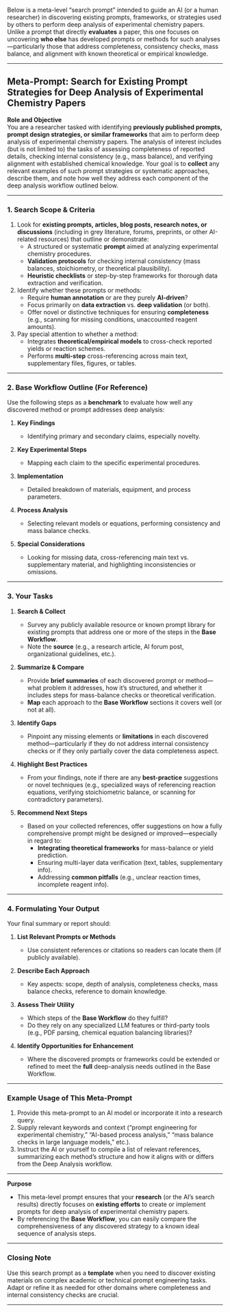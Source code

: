 Below is a meta-level “search prompt” intended to guide an AI (or a human researcher) in discovering existing prompts, frameworks, or strategies used by others to perform deep analysis of experimental chemistry papers. Unlike a prompt that directly **evaluates** a paper, this one focuses on uncovering **who else** has developed prompts or methods for such analyses—particularly those that address completeness, consistency checks, mass balance, and alignment with known theoretical or empirical knowledge.

---

## Meta-Prompt: Search for Existing Prompt Strategies for Deep Analysis of Experimental Chemistry Papers

**Role and Objective**  
You are a researcher tasked with identifying **previously published prompts, prompt design strategies, or similar frameworks** that aim to perform deep analysis of experimental chemistry papers. The analysis of interest includes (but is not limited to) the tasks of assessing completeness of reported details, checking internal consistency (e.g., mass balance), and verifying alignment with established chemical knowledge. Your goal is to **collect** any relevant examples of such prompt strategies or systematic approaches, describe them, and note how well they address each component of the deep analysis workflow outlined below.

---

### 1. Search Scope & Criteria
1. Look for **existing prompts, articles, blog posts, research notes, or discussions** (including in grey literature, forums, preprints, or other AI-related resources) that outline or demonstrate:
   - A structured or systematic **prompt** aimed at analyzing experimental chemistry procedures.
   - **Validation protocols** for checking internal consistency (mass balances, stoichiometry, or theoretical plausibility).
   - **Heuristic checklists** or step-by-step frameworks for thorough data extraction and verification.
2. Identify whether these prompts or methods:
   - Require **human annotation** or are they purely **AI-driven**?
   - Focus primarily on **data extraction** vs. **deep validation** (or both).
   - Offer novel or distinctive techniques for ensuring **completeness** (e.g., scanning for missing conditions, unaccounted reagent amounts).
3. Pay special attention to whether a method:
   - Integrates **theoretical/empirical models** to cross-check reported yields or reaction schemes.
   - Performs **multi-step** cross-referencing across main text, supplementary files, figures, or tables.

---

### 2. Base Workflow Outline (For Reference)
Use the following steps as a **benchmark** to evaluate how well any discovered method or prompt addresses deep analysis:

1. **Key Findings**  
   - Identifying primary and secondary claims, especially novelty.

2. **Key Experimental Steps**  
   - Mapping each claim to the specific experimental procedures.

3. **Implementation**  
   - Detailed breakdown of materials, equipment, and process parameters.

4. **Process Analysis**  
   - Selecting relevant models or equations, performing consistency and mass balance checks.

5. **Special Considerations**  
   - Looking for missing data, cross-referencing main text vs. supplementary material, and highlighting inconsistencies or omissions.

---

### 3. Your Tasks

1. **Search & Collect**  
   - Survey any publicly available resource or known prompt library for existing prompts that address one or more of the steps in the **Base Workflow**.  
   - Note the **source** (e.g., a research article, AI forum post, organizational guidelines, etc.).

2. **Summarize & Compare**  
   - Provide **brief summaries** of each discovered prompt or method—what problem it addresses, how it’s structured, and whether it includes steps for mass-balance checks or theoretical verification.  
   - **Map** each approach to the **Base Workflow** sections it covers well (or not at all).

3. **Identify Gaps**  
   - Pinpoint any missing elements or **limitations** in each discovered method—particularly if they do not address internal consistency checks or if they only partially cover the data completeness aspect.

4. **Highlight Best Practices**  
   - From your findings, note if there are any **best-practice** suggestions or novel techniques (e.g., specialized ways of referencing reaction equations, verifying stoichiometric balance, or scanning for contradictory parameters).

5. **Recommend Next Steps**  
   - Based on your collected references, offer suggestions on how a fully comprehensive prompt might be designed or improved—especially in regard to:
     - **Integrating theoretical frameworks** for mass-balance or yield prediction.
     - Ensuring multi-layer data verification (text, tables, supplementary info).
     - Addressing **common pitfalls** (e.g., unclear reaction times, incomplete reagent info).

---

### 4. Formulating Your Output
Your final summary or report should:

1. **List Relevant Prompts or Methods**  
   - Use consistent references or citations so readers can locate them (if publicly available).

2. **Describe Each Approach**  
   - Key aspects: scope, depth of analysis, completeness checks, mass balance checks, reference to domain knowledge.

3. **Assess Their Utility**  
   - Which steps of the **Base Workflow** do they fulfill?
   - Do they rely on any specialized LLM features or third-party tools (e.g., PDF parsing, chemical equation balancing libraries)?

4. **Identify Opportunities for Enhancement**  
   - Where the discovered prompts or frameworks could be extended or refined to meet the **full** deep-analysis needs outlined in the Base Workflow.

---

### Example Usage of This Meta-Prompt
1. Provide this meta-prompt to an AI model or incorporate it into a research query.  
2. Supply relevant keywords and context (“prompt engineering for experimental chemistry,” “AI-based process analysis,” “mass balance checks in large language models,” etc.).  
3. Instruct the AI or yourself to compile a list of relevant references, summarizing each method’s structure and how it aligns with or differs from the Deep Analysis workflow.  

---

**Purpose**  
- This meta-level prompt ensures that your **research** (or the AI’s search results) directly focuses on **existing efforts** to create or implement prompts for deep analysis of experimental chemistry papers.  
- By referencing the **Base Workflow**, you can easily compare the comprehensiveness of any discovered strategy to a known ideal sequence of analysis steps.

---

### Closing Note
Use this search prompt as a **template** when you need to discover existing materials on complex academic or technical prompt engineering tasks. Adapt or refine it as needed for other domains where completeness and internal consistency checks are crucial.

---